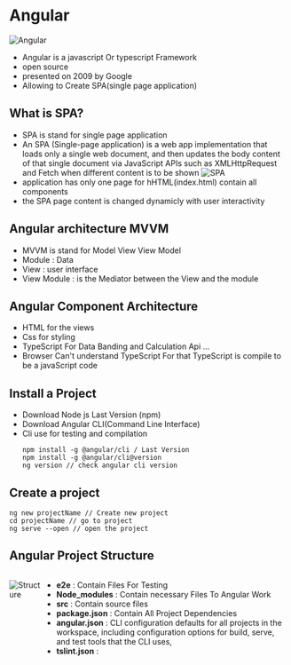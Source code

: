 # Angular
![Angular](https://www.studide.in/wp-content/uploads/2021/09/angular-banner-1024x297.png)
- Angular is a javascript Or typescript Framework
- open source
- presented on 2009 by Google
- Allowing to Create SPA(single page application)

## What is SPA?
- SPA is stand for single page application
- An SPA (Single-page application) is a web app implementation that loads only a single web document, and then updates the body content of that single document via JavaScript APIs such as XMLHttpRequest and Fetch when different content is to be shown
![SPA](https://www.t2.sa/sites/default/files/inline-images/figure1.jpg)
- application has only one page for hHTML(index.html) contain all components
- the SPA page content is changed dynamicly with user interactivity

## Angular architecture MVVM
- MVVM is stand for Model View View Model
- Module : Data
- View : user interface
- View Module : is the Mediator between the View and the module
## Angular Component Architecture
- HTML for the views
- Css for styling
- TypeScript For Data Banding and Calculation Api ...
- Browser Can't understand TypeScript For that TypeScript is compile to be a javaScript code
## Install a Project
- Download Node js Last Version (npm)
- Download Angular CLI(Command Line Interface)
- Cli use for testing and compilation
  ```
  npm install -g @angular/cli / Last Version
  npm install -g @angular/cli@version
  ng version // check angular cli version
  ```
## Create a project
```
ng new projectName // Create new project
cd projectName // go to project
ng serve --open // open the project
```
## Angular Project Structure
<div style="display:flex">

![Structure](https://www.ngdevelop.tech/wp-content/uploads/2017/12/Folder-Structure.png)

<div>

- <strong>e2e</strong> : Contain Files For Testing
- <strong>Node_modules</strong> : Contain necessary Files To Angular Work
- <strong>src</strong> : Contain source files
- <strong>package.json</strong> : Contain All Project Dependencies
- <strong>angular.json</strong> : CLI configuration defaults for all projects in the workspace, including configuration options for build, serve, and test tools that the CLI uses,
- <strong>tslint.json</strong> : 
</div>
</div>